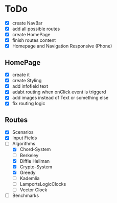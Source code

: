# ToDo
- [X] create NavBar
- [X] add all possible routes
- [X] create HomePage
- [X] finish routes content
- [X] Homepage and Navigation Responsive (Phone)

## HomePage
- [X] create it
- [X] create Styling
- [X] add infofield text
- [X] adabt routing when onClick event is triggerd
- [X] add images instead of Text or something else
- [X] fix routing logic

## Routes
- [X] Scenarios
- [X] Input Fields
- [ ] Algorithms
  - [X] Chord-System
  - [ ] Berkeley
  - [X] Diffie Hellman
  - [X] Crypto-System
  - [X] Greedy
  - [ ] Kademlia
  - [ ] LamportsLogicClocks
  - [ ] Vector Clock
- [ ] Benchmarks
